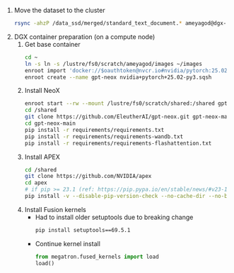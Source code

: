 1. Move the dataset to the cluster
    ```bash
    rsync -ahzP /data_ssd/merged/standard_text_document.* ameyagod@dgx-login1:/lustre/fs0/scratch/shared/data/neox-dclm_baseline-500B/
    ```
2. DGX container preparation (on a compute node)
    1. Get base container
        ```bash
        cd ~
        ln -s ln -s /lustre/fs0/scratch/ameyagod/images ~/images
        enroot import 'docker://$oauthtoken@nvcr.io#nvidia/pytorch:25.02-py3'
        enroot create --name gpt-neox nvidia+pytorch+25.02-py3.sqsh
        ```
    2. Install NeoX
        ```bash
        enroot start --rw --mount /lustre/fs0/scratch/shared:/shared gpt-neox bash
        cd /shared
        git clone https://github.com/EleutherAI/gpt-neox.git gpt-neox-main
        cd gpt-neox-main
        pip install -r requirements/requirements.txt
        pip install -r requirements/requirements-wandb.txt
        pip install -r requirements/requirements-flashattention.txt
        ```
    3. Install APEX
        ```bash
        cd /shared
        git clone https://github.com/NVIDIA/apex
        cd apex
        # if pip >= 23.1 (ref: https://pip.pypa.io/en/stable/news/#v23-1) which supports multiple `--config-settings` with the same key... 
        pip install -v --disable-pip-version-check --no-cache-dir --no-build-isolation --config-settings "--build-option=--cpp_ext" --config-settings "--build-option=--cuda_ext" ./
        ```
    4. Install Fusion kernels
        - Had to install older setuptools due to breaking change
            ```bash
            pip install setuptools==69.5.1
            ```
        - Continue kernel install
            ```python
            from megatron.fused_kernels import load
            load()
            ```